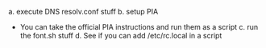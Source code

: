 a. execute DNS resolv.conf stuff
b. setup PIA
  - You can take the official PIA instructions and run them as a script
c. run the font.sh stuff
d. See if you can add /etc/rc.local in a script
